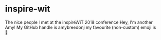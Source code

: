# inspire-wit
The nice people I met at the inspireWiT 2018 conference
Hey, I'm another Amy! My GitHub handle is amybreedonj my favourite (non-custom) emoji is 🦁
